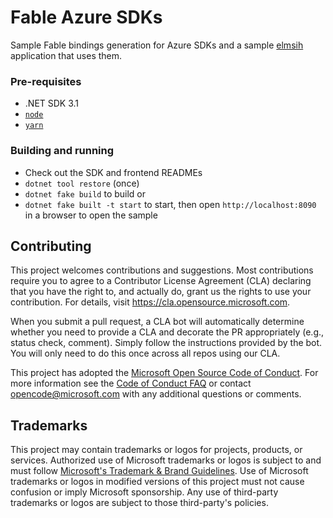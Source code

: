 # Fable Azure SDKs

Sample Fable bindings generation for Azure SDKs and a sample [elmsih](https://elmish.github.io/) application that uses them.

### Pre-requisites
- .NET SDK 3.1
- [`node`](https://nodejs.org/)
- [`yarn`](https://yarnpkg.com/)

### Building and running
- Check out the SDK and frontend READMEs
- `dotnet tool restore` (once)
- `dotnet fake build` to build or
- `dotnet fake built -t start` to start, then open `http://localhost:8090` in a browser to open the sample


## Contributing

This project welcomes contributions and suggestions.  Most contributions require you to agree to a
Contributor License Agreement (CLA) declaring that you have the right to, and actually do, grant us
the rights to use your contribution. For details, visit https://cla.opensource.microsoft.com.

When you submit a pull request, a CLA bot will automatically determine whether you need to provide
a CLA and decorate the PR appropriately (e.g., status check, comment). Simply follow the instructions
provided by the bot. You will only need to do this once across all repos using our CLA.

This project has adopted the [Microsoft Open Source Code of Conduct](https://opensource.microsoft.com/codeofconduct/).
For more information see the [Code of Conduct FAQ](https://opensource.microsoft.com/codeofconduct/faq/) or
contact [opencode@microsoft.com](mailto:opencode@microsoft.com) with any additional questions or comments.

## Trademarks

This project may contain trademarks or logos for projects, products, or services. Authorized use of Microsoft 
trademarks or logos is subject to and must follow 
[Microsoft's Trademark & Brand Guidelines](https://www.microsoft.com/en-us/legal/intellectualproperty/trademarks/usage/general).
Use of Microsoft trademarks or logos in modified versions of this project must not cause confusion or imply Microsoft sponsorship.
Any use of third-party trademarks or logos are subject to those third-party's policies.
